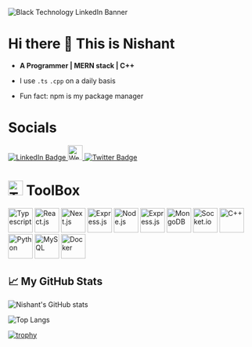 ![Black Technology LinkedIn Banner](https://github.com/Nishant891/ChatBot/assets/109356848/f2bf2609-bcfa-4c74-a045-2e2c52509638)

# Hi there 👋 This is Nishant

- **A Programmer | MERN stack | C++**

- I use `.ts` `.cpp` on a daily basis

- Fun fact: npm is my package manager

# Socials
<div id="badges">
  <a href="https://www.linkedin.com/in/nishant-sharma-771653245//">
    <img src="https://img.shields.io/badge/LinkedIn-blue?style=for-the-badge&logo=linkedin&logoColor=white" alt="LinkedIn Badge"/>
  </a>
  <a href="https://nishant-app.vercel.app/">
    <img src="https://imgs.search.brave.com/lBrpOHxv0XJzoWpqV4MslqbrmTHjzwgY5onlZ1KviHk/rs:fit:860:0:0/g:ce/aHR0cHM6Ly90My5m/dGNkbi5uZXQvanBn/LzAwLzk5LzMxLzY4/LzM2MF9GXzk5MzE2/ODIwX0wwVXZ0SWhQ/cXZUYzVIckk3QUpO/MXV2U3N3ZWRZSWtq/LmpwZw" height="30" alt="Website Badge"/>
  </a>
  <a href="https://twitter.com/Nishant48945102">
    <img src="https://img.shields.io/badge/Twitter-blue?style=for-the-badge&logo=twitter&logoColor=white" alt="Twitter Badge"/>
  </a>
</div>

# <img src="https://cdn-icons-png.flaticon.com/128/2276/2276313.png" height="30" alt="Toolbox"> ToolBox
<div>
	<img src="https://cdn.worldvectorlogo.com/logos/typescript.svg" height="50" alt="Typescript">
	<img src="https://cdn.worldvectorlogo.com/logos/react-2.svg" height="50" alt="React.js">
	<img src="https://imgs.search.brave.com/8_P_0WSigf9SsXh_rMCRo1NdlJNAVM6SjtO6U9WJRSU/rs:fit:500:0:0/g:ce/aHR0cHM6Ly9zdHls/ZXMucmVkZGl0bWVk/aWEuY29tL3Q1XzNo/N3lpL3N0eWxlcy9j/b21tdW5pdHlJY29u/X25zcm96aHI5aWds/OTEucG5n" height="50" alt="Next.js">
	<img src="https://cdn.worldvectorlogo.com/logos/tailwindcss.svg" height="50" alt="Express.js">
	<img src="https://cdn.worldvectorlogo.com/logos/nodejs-icon.svg" height="50" alt="Node.js">
	<img src="https://imgs.search.brave.com/bVECprx4o3nuABplq1ZEJth1MKXGE6vS3R98bV03fko/rs:fit:500:0:0/g:ce/aHR0cHM6Ly9raW5z/dGEuY29tL3dwLWNv/bnRlbnQvdXBsb2Fk/cy8yMDIyLzA0L2V4/cHJlc3MtMS5wbmc" height="50" alt="Express.js">
	<img src="https://cdn.worldvectorlogo.com/logos/mongodb-icon-1.svg" height="50" alt="MongoDB">
	<img src="https://cdn.worldvectorlogo.com/logos/socket-io.svg" height="50" alt="Socket.io">
	<img src="https://cdn.worldvectorlogo.com/logos/c.svg" height="50" alt="C++">
	<img src="https://cdn.worldvectorlogo.com/logos/python-5.svg" height="50" alt="Python">
	<img src="https://cdn.worldvectorlogo.com/logos/mysql-3.svg" height="50" alt="MySQL">
        <img src="https://cdn.jsdelivr.net/gh/devicons/devicon@latest/icons/docker/docker-original-wordmark.svg" height="50" alt="Docker"/>
</div>

## &#x1f4c8; My GitHub Stats

![Nishant's GitHub stats](https://github-readme-stats.vercel.app/api?username=Nishant891&show_icons=true&theme=radical)

![Top Langs](https://github-readme-stats.vercel.app/api/top-langs/?username=Nishant891&layout=compact&show_icons=true&theme=radical)

[![trophy](https://github-profile-trophy.vercel.app/?username=Nishant891&theme=onedark)](https://github.com/ryo-ma/github-profile-trophy)










